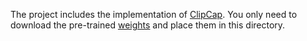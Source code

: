 The project includes the implementation of [ClipCap](https://github.com/rmokady/CLIP_prefix_caption). You only need to download the pre-trained [weights](https://drive.google.com/file/d/14pXWwB4Zm82rsDdvbGguLfx9F8aM7ovT/view?usp=sharing) and place them in this directory.




